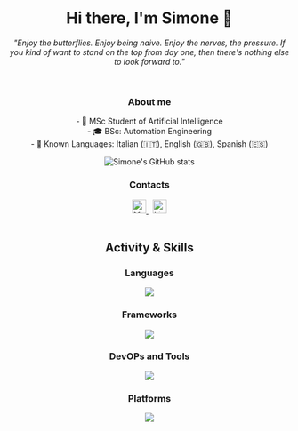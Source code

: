 <h1 align="center">Hi there, I'm Simone 👋 </h1>
<p align="center">
  <i>"Enjoy the butterflies. Enjoy being naive. Enjoy the nerves, the pressure. If you kind of want to stand on the top from day one, then there's nothing else to look forward to."</i>
</p>

<br>

<h3 align="center"> About me </h3>
<p align="center">
  - 🧠 MSc Student of Artificial Intelligence <br>
  - 🎓 BSc: Automation Engineering <br>
  - 💬 Known Languages: Italian (🇮🇹), English (🇬🇧), Spanish (🇪🇸) <br>
</p>

<p align="center">
  <img src="https://github-readme-stats.vercel.app/api?username=SimReale&show_icons=true&theme=dark#gh-dark-mode-only" alt="Simone's GitHub stats" />
</p>

<h3 align="center"> Contacts </h3>
<div align="center">
  <a href="mailto:sim.reale00@gmail.com">
    <img src="https://img.shields.io/badge/Email-sim.reale00@gmail.com-olivegreen" alt="Mail" height=25/>
  </a>
  &nbsp;
  <a href="https://www.linkedin.com/in/simreale/">
    <img src="https://img.shields.io/badge/LinkedIn-Simone_Reale-blue" alt="LinkedIn" height=25/>
  </a>
</div>

<br>

<h2 align="center"> Activity & Skills </h2>
<h3 align="center"> Languages </h3>
<p align="center">
  <a href="https://skillicons.dev">
    <img src="https://skillicons.dev/icons?i=python,c,cpp,ros,matlab,arduino,latex,bash" />
  </a>
</p>
<h3 align="center"> Frameworks </h3>
<p align="center">
  <a href="https://skillicons.dev">
    <img src="https://skillicons.dev/icons?i=tensorflow,pytorch,opencv,sklearn" />
  </a>
</p>
<h3 align="center"> DevOPs and Tools </h3>
<p align="center">
  <a href="https://skillicons.dev">
    <img src="https://skillicons.dev/icons?i=vscode,docker,notion,grafana,git,github,gitlab" />
  </a>
</p>
<h3 align="center"> Platforms </h3>
<p align="center">
  <a href="https://skillicons.dev">
    <img src="https://skillicons.dev/icons?i=apple,windows,linux,ubuntu,raspberrypi" />
  </a>
</p>

<!--
**SimReale/SimReale** is a ✨ _special_ ✨ repository because its `README.md` (this file) appears on your GitHub profile.

Here are some ideas to get you started:

- 🔭 I’m currently working on ...
- 🌱 I’m currently learning ...
- 👯 I’m looking to collaborate on ...
- 🤔 I’m looking for help with ...
- 💬 Ask me about ...
- 📫 How to reach me: ...
- 😄 Pronouns: ...
- ⚡ Fun fact: ...
-->
